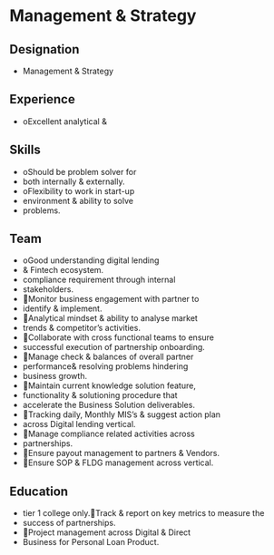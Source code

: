 # Management & Strategy

## Designation

* Management & Strategy

## Experience

* oExcellent analytical &

## Skills

* oShould be problem solver for
* both internally & externally.
* oFlexibility to work in start-up
* environment & ability to solve
* problems.

## Team

* oGood understanding digital lending
* & Fintech ecosystem.
* compliance requirement through internal
* stakeholders.
* Monitor business engagement with partner to
* identify & implement.
* Analytical mindset & ability to analyse market
* trends & competitor’s activities.
* Collaborate with cross functional teams to ensure
* successful execution of partnership onboarding.
* Manage check & balances of overall partner
* performance& resolving problems hindering
* business growth.
* Maintain current knowledge solution feature,
* functionality & solutioning procedure that
* accelerate the Business Solution deliverables.
* Tracking daily, Monthly MIS’s & suggest action plan
* across Digital lending vertical.
* Manage compliance related activities across
* partnerships.
* Ensure payout management to partners & Vendors.
* Ensure SOP & FLDG management across vertical.

## Education

* tier 1 college only.Track & report on key metrics to measure the
* success of partnerships.
* Project management across Digital & Direct
* Business for Personal Loan Product.
